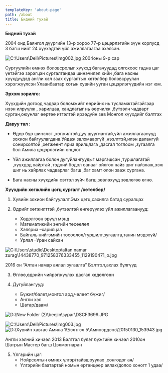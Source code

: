 ```yaml
---
templateKey: 'about-page'
path: /about
title: Бидний тухай
---
```

<!-- 2004 онд Баянгол дүүргийн 13-р хороо 77-р цэцэрлэгийн зүүн корпусд 3 багш  нийт 24 хүүхэдтэй үйл ажиллагаагаа эхэлсэн. 
Сургуулийн өмнөх боловсролыг хүүхэд багачуудад олгохоос гадна цаг үетэйгээ зэрэгцэн  сургалтандаа шинэчилэл хийн ,бага насны хүүхдүүдэд англи хэл заах сургалтын хөтөлбөр боловсруулан хэрэгжүүлсэн Улаанбаатар хотын хувийн ууган цэцэрлэгүүдийн нэг юм. 

### Эрхэм зорилго:
Хүүхдийн дотоод чадвар боломжийг өөрийнх нь тусламжтайгайгаар нээн илрүүлж , харилцаа, хандлагыг нь өөрчилж ,бүтээлч  чадварт сурган,оюунлаг өөртөө итгэлтэй  ирээдүйн зөв Монгол хүүхдийг  бэлтгэх.

### Давуу тал :
Өдөр бүр шинэлэг ,хөгжилтэй,дуу шуугиантай,үйл ажиллагаанууд  зохион байгуулагдана.Уйдаж  залхмааргүй ,нээлттэй,илэн далангүй сонирхолтой ,хөгжөөнт яриа  ярилцлага ,дасгал тоглоом ,зугаалга бол Амила цэцэрлэгийн онцлог

Үйл ажиллагаа болон дугуйлангуудыг мэргэшсэн ,туршлагатай ,хүүхдэд хайртай ,тэдний бодол санааг ойлгон  найз шиг найзлаж,ээж шиг нь хайрлах чадварлаг багш ,баг хамт олон зааж сургана.

Бага насны хүүхдийн сэтгэл зүйч багш,зөвлөхүүд зөвлөгөө өгнө.


### Хүүхдийн хөгжлийн цогц сургалт /хөтөлбөр/
Хувийн зохион байгуулалт.Эмх цэгц,сахилга батад суралцах 
Өдрийг  хөгжилттэй ,бүтээлтэй өнгөрүүлэх үйл ажиллагаанууд:
Хөдөлгөөн эрүүл мэнд
Математикийн энгийн төсөөлөл
Хэляриа –харилцаа
Байгаль нийгэмийн төсөөлөл/туршилт,зугаалга,танин мэдэхүй/
Урлал –Уран сайхан

2016 он “Алтан намар аялал зугаалга” Бэлтгэл,ахлах бүлгүүд

Өглөө,өдрийн чийрэгжүүлэх дасгал хөдөлгөөн
Дугуйлангууд:
Бүжиг/балет,монгол ард,чөлөөт бүжиг/
Англи хэл
Шатар/даам/


Үлгэрийн цаг:
Нойрсолтын өмнөх үлгэр/тайвшруулах ,сонгодог ая/
Үлгэрийн баатартай номын ертөнцөөр аялах/долоо хоногт  1 удаа/


### Хоол хүнс
Бид  “UNICEF” байгууллагаас гаргасан хүүхдийн хүнс тэжээлийн заааварчилгааг мөрдлөг болгож мэргэжлийн тогооч  хүүхдэд багачууддаа өдрийн 6 удаа амт чанартай хоол хүнсээр үйлчилдэг.Тогооч нар маань сэтгэл гарган ажилсанаар өдөр бүр  авах ёстой илчлэгээ хоол хүнсээрээ авч эрүүл өсөж торниж  байна.Энэ бүхэн нь эцэг эхийн санал хүсэлтийн судалгаа,хоолны амталгааны дүгнэлтэн дээрээс  харагдаж байдаг.
              
 	Англи хэлний сургалт:2011 онд Японы MEYSEN академийн сургуулийн өмнөх насны хүүхдэд англи заах цогц сургалтанд нийт 12 багшийг хамруулан MEYSEN англи хэлний сургалтыг анх Монголд оруулж ирж сургалтандаа ашиглах болсон.Уг сургалтын материал нь Багш,хүүхдийн тусгай сургалтын ном гарын авлага dvd,cd тэй.Сургалтын гарын авлага болох хүүхдийн ном нь 1 бүрийн үнэ нь 70$ үнэтэй тул цэцэрлэг 100 % өөрсдийн хөрөнгөөр хүүхэд багачууд,багш нараа хичээлийн хэрэглэлээр нь хангадаг. 

Амила цэцэрлэгийн Удирдлага ,Заах аргын нэгдэл нь жил бүр багш ажилчдынхаа мэргэжлийн түвшинг дээшлүүлэхийн тулд тогтмол сургалт семинарт байнга хамруулан тэднийг хөгжүүлхэд шаардлагатай сургалтын тоног төхөөрөмж,ном гарын авлагаар хангах мөн нийгмийн асуудлыг нь цаг тухай бүр нь шийдвэрлэж ирсэн. -->

**Бидний тухай**

2004 онд Баянгол дүүргийн 13-р хороо 77-р цэцэрлэгийн зүүн корпусд 3 багш нийт 24 хүүхэдтэй үйл ажиллагаагаа эхэлсэн.

![C:\Users\Dell\Pictures\img002.jpg](https://lh6.googleusercontent.com/stHT_owL963QDL27RPB4lr4tO4pBQ7wEabk2_Bq9O3KU3Ye3Kvl1tAni1HEl7HDfxtXefCFHOhniebjs8bzHMQxZy7wI4Y32EVXPq9g4PgzFEwwF-9C1te0tXJhQx_7xHkixhuw0)
2004оны 9-р сар

Сургуулийн өмнөх боловсролыг хүүхэд багачуудад олгохоос гадна цаг үетэйгээ зэрэгцэн сургалтандаа шинэчилэл хийн ,бага насны хүүхдүүдэд англи хэл заах сургалтын хөтөлбөр боловсруулан хэрэгжүүлсэн Улаанбаатар хотын хувийн ууган цэцэрлэгүүдийн нэг юм.

**Эрхэм зорилго:**

Хүүхдийн дотоод чадвар боломжийг өөрийнх нь тусламжтайгайгаар нээн илрүүлж , харилцаа, хандлагыг нь өөрчилж ,бүтээлч чадварт сурган,оюунлаг өөртөө итгэлтэй ирээдүйн зөв Монгол хүүхдийг бэлтгэх

**Давуу тал :**

-   Өдөр бүр шинэлэг ,хөгжилтэй,дуу шуугиантай,үйл ажиллагаанууд зохион байгуулагдана.Уйдаж залхмааргүй ,нээлттэй,илэн далангүй сонирхолтой ,хөгжөөнт яриа ярилцлага ,дасгал тоглоом ,зугаалга бол Амила цэцэрлэгийн онцлог
    
-   Үйл ажиллагаа болон дугуйлангуудыг мэргэшсэн ,туршлагатай ,хүүхдэд хайртай ,тэдний бодол санааг ойлгон найз шиг найзлаж,ээж шиг нь хайрлах чадварлаг багш ,баг хамт олон зааж сургана.
    
-   Бага насны хүүхдийн сэтгэл зүйч багш,зөвлөхүүд зөвлөгөө өгнө.
    

**Хүүхдийн хөгжлийн цогц сургалт /хөтөлбөр/**

1.  Хувийн зохион байгуулалт.Эмх цэгц,сахилга батад суралцах
    
2.  Өдрийг хөгжилттэй ,бүтээлтэй өнгөрүүлэх үйл ажиллагаанууд:
	-   Хөдөлгөөн эрүүл мэнд
	-   Математикийн энгийн төсөөлөл
	-   Хэляриа –харилцаа
	-   Байгаль нийгэмийн төсөөлөл/туршилт,зугаалга,танин мэдэхүй/
	-   Урлал –Уран сайхан
    

![C:\Users\studio\Desktop\altan namar zurag\14438770_971258376333455_1129190471_o.jpg](https://lh6.googleusercontent.com/CRJp7C4GHFQRf5vJp3af0-fqtcCNGE0AQd3-OWvg-RHNcr80Kp9MYOf9KOD6d5DhaE-pp0-B9qK28aCpXTSfPlX1FW-HjfEzsm5wqX8Szr9FpSgLlysurrOU3yO5DhWP_caHwfCw)

2016 он “Алтан намар аялал зугаалга” Бэлтгэл,ахлах бүлгүүд

  

3.  Өглөө,өдрийн чийрэгжүүлэх дасгал хөдөлгөөн
    
4.  Дугуйлангууд:
	-   Бүжиг/балет,монгол ард,чөлөөт бүжиг/
	-   Англи хэл
	-   Шатар/даам/
    

  
![D:\New Folder (2)\beejin\зураг\DSCF3699.JPG](https://lh3.googleusercontent.com/Y4sE3399-v5vaETkW4690OGoqTfDH5alD0Hj1PKQr42AV9Xx9vJQljV-wUzCx_pj-LxQjaggyos043oKxaZd4okeWh4nRaSWb-0ZjEwNh_xqmGQSYBLJ34f2QbtIVNoOs1mizxet)

![C:\Users\Dell\Pictures\img003.jpg](https://lh3.googleusercontent.com/g6e7w2_-QBPJ_i4qUs6hbBgyH-8KlJfaJ6-sW4Rhr6knQmJkZVXwgmgyUQze8XCADyKNe5JlK6IuHOgTgrYqN70AXlwkuRFtQ7-zIJSrcjxt3SvDZZVjvHVXkpOs_rm1iHIvAkE4)![D:\Хувийн хавтас Амила 1\Бэлтгэл 5\Аминэрдэнэ\20150130_153943.jpg](https://lh5.googleusercontent.com/5VD9ewhDk-bj9mEY-gInxsDZMuuRAk9vbbwvYi0afBThjAwxk2v0__KVSyUCcYA87a-VMmF9im0NX3NpQsxI3iNuyTrV6Q-a7UdaOloTk0Lq3UQK2sN19UNOZ-aBinbPglwnM9fq)

Англи хэлний хичээл 2013 Бэлтгэл бүлэг бүжгийн хичээл 2010он Шатрын Мастер багш Цэлмэгнаран

  

5.  Үлгэрийн цаг:
	-   Нойрсолтын өмнөх үлгэр/тайвшруулах ,сонгодог ая/
	-   Үлгэрийн баатартай номын ертөнцөөр аялах/долоо хоногт 1 удаа/

